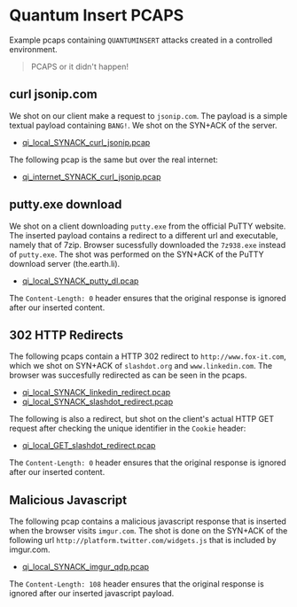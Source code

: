 Quantum Insert PCAPS
====================

Example pcaps containing `QUANTUMINSERT` attacks created in a controlled environment. 

> PCAPS or it didn't happen!

curl jsonip.com
-----------------------
We shot on our client make a request to `jsonip.com`. The payload is a simple textual payload containing `BANG!`. We shot on the SYN+ACK of the server.

 * [qi_local_SYNACK_curl_jsonip.pcap](qi_local_SYNACK_curl_jsonip.pcap)
 
The following pcap is the same but over the real internet:

 * [qi_internet_SYNACK_curl_jsonip.pcap](qi_internet_SYNACK_curl_jsonip.pcap)
 
putty.exe download
------------------
We shot on a client downloading `putty.exe` from the official PuTTY website.
The inserted payload contains a redirect to a different url and executable, namely that of 7zip. Browser sucessfully downloaded the `7z938.exe` instead of `putty.exe`. The shot was performed on the SYN+ACK of the PuTTY download server (the.earth.li).
 
 * [qi_local_SYNACK_putty_dl.pcap](qi_local_SYNACK_putty_dl.pcap)

The `Content-Length: 0` header ensures that the original response is ignored after our inserted content.


302 HTTP Redirects
-------------------
The following pcaps contain a HTTP 302 redirect to `http://www.fox-it.com`, which we shot on SYN+ACK of `slashdot.org` and `www.linkedin.com`. The browser was succesfully redirected as can be seen in the pcaps.

 * [qi_local_SYNACK_linkedin_redirect.pcap](qi_local_SYNACK_linkedin_redirect.pcap)
 * [qi_local_SYNACK_slashdot_redirect.pcap](qi_local_SYNACK_slashdot_redirect.pcap)
 
The following is also a redirect, but shot on the client's actual HTTP GET request after checking the unique identifier in the `Cookie` header:

 * [qi_local_GET_slashdot_redirect.pcap](qi_local_GET_slashdot_redirect.pcap)

The `Content-Length: 0` header ensures that the original response is ignored after our inserted content.

Malicious Javascript
--------------------
The following pcap contains a malicious javascript response that is inserted when the browser visits `imgur.com`.
The shot is done on the SYN+ACK of the following url `http://platform.twitter.com/widgets.js` that is included by imgur.com.

 * [qi_local_SYNACK_imgur_qdp.pcap](qi_local_SYNACK_imgur_qdp.pcap)

The `Content-Length: 108` header ensures that the original response is ignored after our inserted javascript payload.

